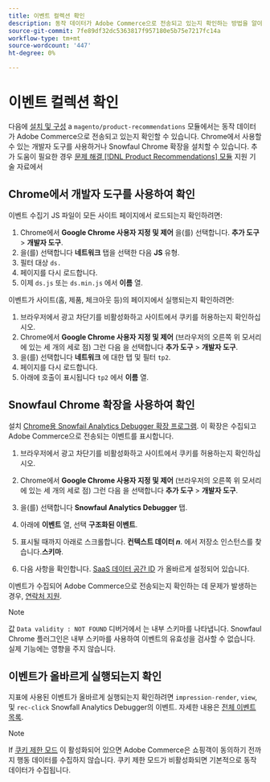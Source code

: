 ```yaml
---
title: 이벤트 컬렉션 확인
description: 동작 데이터가 Adobe Commerce으로 전송되고 있는지 확인하는 방법을 알아봅니다.
source-git-commit: 7fe89df32dc5363817f957180e5b75e7217fc14a
workflow-type: tm+mt
source-wordcount: '447'
ht-degree: 0%

---
```


# 이벤트 컬렉션 확인

다음에 [설치 및 구성](install-configure.md) a `magento/product-recommendations` 모듈에서는 동작 데이터가 Adobe Commerce으로 전송되고 있는지 확인할 수 있습니다. Chrome에서 사용할 수 있는 개발자 도구를 사용하거나 Snowfaul Chrome 확장을 설치할 수 있습니다. 추가 도움이 필요한 경우 [문제 해결 [!DNL Product Recommendations] 모듈](https://support.magento.com/hc/en-us/articles/360042224851) 지원 기술 자료에서

## Chrome에서 개발자 도구를 사용하여 확인

이벤트 수집기 JS 파일이 모든 사이트 페이지에서 로드되는지 확인하려면:

1. Chrome에서 **Google Chrome 사용자 지정 및 제어** 을(를) 선택합니다. **추가 도구** > **개발자 도구**.
1. 을(를) 선택합니다 **네트워크** 탭을 선택한 다음 **JS** 유형.
1. 필터 대상 `ds.`
1. 페이지를 다시 로드합니다.
1. 이제 `ds.js` 또는 `ds.min.js` 에서 **이름** 열.

이벤트가 사이트(홈, 제품, 체크아웃 등)의 페이지에서 실행되는지 확인하려면:

1. 브라우저에서 광고 차단기를 비활성화하고 사이트에서 쿠키를 허용하는지 확인하십시오.
1. Chrome에서 **Google Chrome 사용자 지정 및 제어** (브라우저의 오른쪽 위 모서리에 있는 세 개의 세로 점) 그런 다음 을 선택합니다 **추가 도구** > **개발자 도구**.
1. 을(를) 선택합니다 **네트워크** 에 대한 탭 및 필터 `tp2`.
1. 페이지를 다시 로드합니다.
1. 아래에 호출이 표시됩니다 `tp2` 에서 **이름** 열.

## Snowfaul Chrome 확장을 사용하여 확인

설치 [Chrome용 Snowfail Analytics Debugger 확장 프로그램](https://chrome.google.com/webstore/detail/snowplow-analytics-debugg/jbnlcgeengmijcghameodeaenefieedm). 이 확장은 수집되고 Adobe Commerce으로 전송되는 이벤트를 표시합니다.

1. 브라우저에서 광고 차단기를 비활성화하고 사이트에서 쿠키를 허용하는지 확인하십시오.

1. Chrome에서 **Google Chrome 사용자 지정 및 제어** (브라우저의 오른쪽 위 모서리에 있는 세 개의 세로 점) 그런 다음 을 선택합니다 **추가 도구** > **개발자 도구**.

1. 을(를) 선택합니다 **Snowfaul Analytics Debugger** 탭.

1. 아래에 **이벤트** 열, 선택 **구조화된 이벤트**.

1. 표시될 때까지 아래로 스크롤합니다. **컨텍스트 데이터 _n_**. 에서 저장소 인스턴스를 찾습니다.**스키마**.

1. 다음 사항을 확인합니다. [SaaS 데이터 공간 ID](https://docs.magento.com/user-guide/configuration/services/saas.html) 가 올바르게 설정되어 있습니다.

이벤트가 수집되어 Adobe Commerce으로 전송되는지 확인하는 데 문제가 발생하는 경우, [연락처 지원](https://support.magento.com/hc/en-us).

>[!NOTE]
>
> 값 `Data validity : NOT FOUND` 디버거에서 는 내부 스키마를 나타냅니다. Snowfaul Chrome 플러그인은 내부 스키마를 사용하여 이벤트의 유효성을 검사할 수 없습니다. 실제 기능에는 영향을 주지 않습니다.

## 이벤트가 올바르게 실행되는지 확인

지표에 사용된 이벤트가 올바르게 실행되는지 확인하려면 `impression-render`, `view`, 및 `rec-click` Snowfall Analytics Debugger의 이벤트. 자세한 내용은 [전체 이벤트 목록](https://devdocs.magento.com/recommendations/events.html).

>[!NOTE]
>
> If [쿠키 제한 모드](https://docs.magento.com/user-guide/stores/compliance-cookie-restriction-mode.html) 이 활성화되어 있으면 Adobe Commerce은 쇼핑객이 동의하기 전까지 행동 데이터를 수집하지 않습니다. 쿠키 제한 모드가 비활성화되면 기본적으로 동작 데이터가 수집됩니다.
